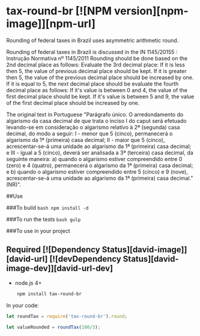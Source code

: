 # tax-round-br [![NPM version][npm-image]][npm-url]
Rounding of federal taxes in Brazil uses asymmetric arithmetic round.

Rounding of federal taxes in Brazil is discussed in the IN 1145/20155 : Instrução Normativa nº 1145/2011
Rounding should be done based on the 2nd decimal place as follows:
Evaluate the 3rd decimal place:
If it is less then 5, the value of previous decimal place should be kept.
If it is greater then 5, the value of the previous decimal place should be increased by one.
If it is equal to 5, the next decimal place should be evaluate the fourth decimal place as follows:
If it's value is between 0 and 4, the value of the first decimal place should be kept.
If it's value is between 5 and 9, the value of the first decimal place should be increased by one.

The original text in Portuguese
"Parágrafo único. O arredondamento do algarismo da casa decimal de que trata o inciso I do caput será efetuado levando-se em consideração o algarismo relativo à 2ª (segunda) casa decimal, do modo a seguir:
I - menor que 5 (cinco), permanecerá o algarismo da 1ª (primeira) casa decimal;
II - maior que 5 (cinco), acrescentar-se-á uma unidade ao algarismo da 1ª (primeira) casa decimal; e
III - igual a 5 (cinco), deverá ser analisada a 3ª (terceira) casa decimal, da seguinte maneira:
a) quando o algarismo estiver compreendido entre 0 (zero) e 4 (quatro), permanecerá o algarismo da 1ª (primeira) casa decimal; e
b) quando o algarismo estiver compreendido entre 5 (cinco) e 9 (nove), acrescentar-se-á uma unidade ao algarismo da 1ª (primeira) casa decimal." (NR)".

##Use

###To build
```bash npm install -d ```

###To run the tests
```bash gulp ```

###To use in your project

## Required [![Dependency Status][david-image]][david-url] [![devDependency Status][david-image-dev]][david-url-dev]

 * node.js 4+
 
```bash
    npm install tax-round-br
```

In your code:

```javascript
let roundTax = require('tax-round-br').round;

let valueRounded = roundTax(100/3);

```
